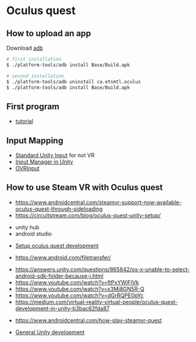 # Oculus quest

## How to upload an app

Download [adb](https://www.xda-developers.com/install-adb-windows-macos-linux/)

```bash
# first installation
$ ./platform-tools/adb install Base/Build.apk

# second installation
$ ./platform-tools/adb uninstall ca.etsmtl.oculus
$ ./platform-tools/adb install Base/Build.apk


```

## First program

- [tutorial](https://developer.oculus.com/documentation/unity/unity-tutorial/)

## Input Mapping

- [Standard Unity Input](https://docs.unity3d.com/ScriptReference/Input.html)
  for not VR
- [Input Manager in Unity](https://docs.unity3d.com/Manual/class-InputManager.html)
- [OVRInput](https://developer.oculus.com/documentation/unity/unity-ovrinput/)

## How to use Steam VR with Oculus quest

- https://www.androidcentral.com/steamvr-support-now-available-oculus-quest-through-sideloading
- https://circuitstream.com/blog/oculus-quest-unity-setup/

* unity hub
* android studio

- [Setup oculus quest development](https://developer.oculus.com/documentation/native/android/mobile-device-setup/)

* https://www.android.com/filetransfer/

- https://answers.unity.com/questions/865842/os-x-unable-to-select-android-sdk-folder-because-i.html
- https://www.youtube.com/watch?v=ftPxYWjFIVk
- https://www.youtube.com/watch?v=x3Mi8GN5R-Q
- https://www.youtube.com/watch?v=dGrRQPE0pYc
- https://medium.com/virtual-reality-virtual-people/oculus-quest-development-in-unity-b3bac62fda87

* https://www.androidcentral.com/how-play-steamvr-quest

- [General Unity development](../README.d)
